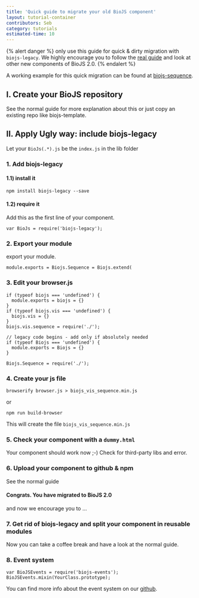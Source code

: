 ```yaml
---
title: 'Quick guide to migrate your old BioJS component'
layout: tutorial-container
contributors: Seb
category: tutorials
estimated-time: 10 
---
```


{% alert danger %}
only use this guide for quick & dirty migration with `biojs-legacy`.
We highly encourage you to follow the [real guide](/categories/101_tutorial/index.html) and look at other new components of BioJS 2.0.
{% endalert %}

A working example for this quick migration can be found at [biojs-sequence](https://github.com/ljgarcia/biojs-vis-sequence).


I. Create your BioJS repository
-------------------------------

See the normal guide for more explanation about this or just copy an existing repo like biojs-template.


II. Apply Ugly way: include biojs-legacy
--------------------------------

Let your `BioJs(.*).js` be the `index.js` in the lib folder


### 1. Add  biojs-legacy

####  1.1) install it 

~~~
npm install biojs-legacy --save
~~~

####  1.2) require it 

Add this as the first line of your component.

~~~
var BioJs = require('biojs-legacy');
~~~

### 2. Export your module
 
export your module.
 
~~~
module.exports = Biojs.Sequence = Biojs.extend(
~~~


### 3. Edit your browser.js

~~~
if (typeof biojs === 'undefined') {
  module.exports = biojs = {}
}
if (typeof biojs.vis === 'undefined') {
  biojs.vis = {}
}
biojs.vis.sequence = require('./');

// legacy code begins - add only if absolutely needed
if (typeof Biojs === 'undefined') {
  module.exports = Biojs = {}
}

Biojs.Sequence = require('./');
~~~

### 4. Create your js file

~~~
browserify browser.js > biojs_vis_sequence.min.js
~~~

or 

~~~
npm run build-browser
~~~

This will create the file `biojs_vis_sequence.min.js`

### 5. Check your component with a `dummy.html`

Your component should work now ;-)
Check for third-party libs and error.

### 6. Upload your component to github & npm 

See the normal guide

#### Congrats. You have migrated to BioJS 2.0

and now we encourage you to ... 

### 7. Get rid of biojs-legacy and split your component in reusable modules

Now you can take a coffee break and have a look at the normal guide.


### 8. Event system

~~~
var BioJSEvents = require('biojs-events');
BioJSEvents.mixin(YourClass.prototype);
~~~

You can find more info about the event system on our [github](https://github.com/biojs/biojs-events).
